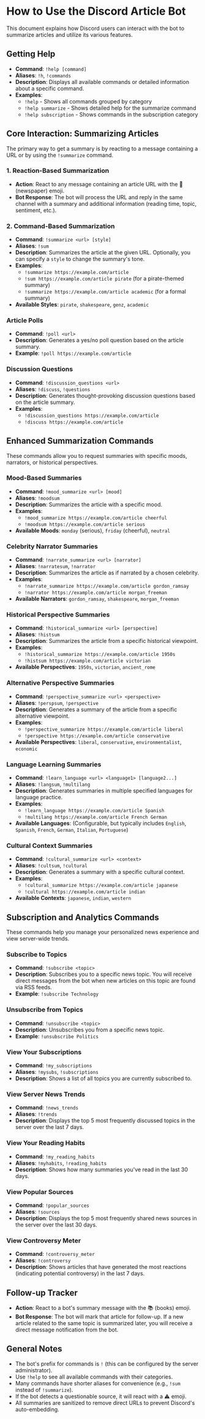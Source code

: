 # How to Use the Discord Article Bot

This document explains how Discord users can interact with the bot to summarize articles and utilize its various features.

## Getting Help

- **Command**: `!help [command]`
- **Aliases**: `!h`, `!commands`
- **Description**: Displays all available commands or detailed information about a specific command.
- **Examples**:
    - `!help` - Shows all commands grouped by category
    - `!help summarize` - Shows detailed help for the summarize command
    - `!help subscription` - Shows commands in the subscription category

## Core Interaction: Summarizing Articles

The primary way to get a summary is by reacting to a message containing a URL or by using the `!summarize` command.

### 1. Reaction-Based Summarization

- **Action**: React to any message containing an article URL with the 📰 (newspaper) emoji.
- **Bot Response**: The bot will process the URL and reply in the same channel with a summary and additional information (reading time, topic, sentiment, etc.).

### 2. Command-Based Summarization

- **Command**: `!summarize <url> [style]`
- **Aliases**: `!sum`
- **Description**: Summarizes the article at the given URL. Optionally, you can specify a `style` to change the summary's tone.
- **Examples**:
    - `!summarize https://example.com/article`
    - `!sum https://example.com/article pirate` (for a pirate-themed summary)
    - `!summarize https://example.com/article academic` (for a formal summary)
- **Available Styles**: `pirate`, `shakespeare`, `genz`, `academic`

### Article Polls

- **Command**: `!poll <url>`
- **Description**: Generates a yes/no poll question based on the article summary.
- **Example**: `!poll https://example.com/article`

### Discussion Questions

- **Command**: `!discussion_questions <url>`
- **Aliases**: `!discuss`, `!questions`
- **Description**: Generates thought-provoking discussion questions based on the article summary.
- **Examples**: 
    - `!discussion_questions https://example.com/article`
    - `!discuss https://example.com/article`

## Enhanced Summarization Commands

These commands allow you to request summaries with specific moods, narrators, or historical perspectives.

### Mood-Based Summaries

- **Command**: `!mood_summarize <url> [mood]`
- **Aliases**: `!moodsum`
- **Description**: Summarizes the article with a specific mood.
- **Examples**:
    - `!mood_summarize https://example.com/article cheerful`
    - `!moodsum https://example.com/article serious`
- **Available Moods**: `monday` (serious), `friday` (cheerful), `neutral`

### Celebrity Narrator Summaries

- **Command**: `!narrate_summarize <url> [narrator]`
- **Aliases**: `!narratesum`, `!narrator`
- **Description**: Summarizes the article as if narrated by a chosen celebrity.
- **Examples**:
    - `!narrate_summarize https://example.com/article gordon_ramsay`
    - `!narrator https://example.com/article morgan_freeman`
- **Available Narrators**: `gordon_ramsay`, `shakespeare`, `morgan_freeman`

### Historical Perspective Summaries

- **Command**: `!historical_summarize <url> [perspective]`
- **Aliases**: `!histsum`
- **Description**: Summarizes the article from a specific historical viewpoint.
- **Examples**:
    - `!historical_summarize https://example.com/article 1950s`
    - `!histsum https://example.com/article victorian`
- **Available Perspectives**: `1950s`, `victorian`, `ancient_rome`

### Alternative Perspective Summaries

- **Command**: `!perspective_summarize <url> <perspective>`
- **Aliases**: `!perspsum`, `!perspective`
- **Description**: Generates a summary of the article from a specific alternative viewpoint.
- **Examples**:
    - `!perspective_summarize https://example.com/article liberal`
    - `!perspective https://example.com/article conservative`
- **Available Perspectives**: `liberal`, `conservative`, `environmentalist`, `economic`

### Language Learning Summaries

- **Command**: `!learn_language <url> <language1> [language2...]`
- **Aliases**: `!langsum`, `!multilang`
- **Description**: Generates summaries in multiple specified languages for language practice.
- **Examples**:
    - `!learn_language https://example.com/article Spanish`
    - `!multilang https://example.com/article French German`
- **Available Languages**: (Configurable, but typically includes `English`, `Spanish`, `French`, `German`, `Italian`, `Portuguese`)

### Cultural Context Summaries

- **Command**: `!cultural_summarize <url> <context>`
- **Aliases**: `!cultsum`, `!cultural`
- **Description**: Generates a summary with a specific cultural context.
- **Examples**:
    - `!cultural_summarize https://example.com/article japanese`
    - `!cultural https://example.com/article indian`
- **Available Contexts**: `japanese`, `indian`, `western`

## Subscription and Analytics Commands

These commands help you manage your personalized news experience and view server-wide trends.

### Subscribe to Topics

- **Command**: `!subscribe <topic>`
- **Description**: Subscribes you to a specific news topic. You will receive direct messages from the bot when new articles on this topic are found via RSS feeds.
- **Example**: `!subscribe Technology`

### Unsubscribe from Topics

- **Command**: `!unsubscribe <topic>`
- **Description**: Unsubscribes you from a specific news topic.
- **Example**: `!unsubscribe Politics`

### View Your Subscriptions

- **Command**: `!my_subscriptions`
- **Aliases**: `!mysubs`, `!subscriptions`
- **Description**: Shows a list of all topics you are currently subscribed to.

### View Server News Trends

- **Command**: `!news_trends`
- **Aliases**: `!trends`
- **Description**: Displays the top 5 most frequently discussed topics in the server over the last 7 days.

### View Your Reading Habits

- **Command**: `!my_reading_habits`
- **Aliases**: `!myhabits`, `!reading_habits`
- **Description**: Shows how many summaries you've read in the last 30 days.

### View Popular Sources

- **Command**: `!popular_sources`
- **Aliases**: `!sources`
- **Description**: Displays the top 5 most frequently shared news sources in the server over the last 30 days.

### View Controversy Meter

- **Command**: `!controversy_meter`
- **Aliases**: `!controversy`
- **Description**: Shows articles that have generated the most reactions (indicating potential controversy) in the last 7 days.

## Follow-up Tracker

- **Action**: React to a bot's summary message with the 📚 (books) emoji.
- **Bot Response**: The bot will mark that article for follow-up. If a new article related to the same topic is summarized later, you will receive a direct message notification from the bot.

## General Notes

- The bot's prefix for commands is `!` (this can be configured by the server administrator).
- Use `!help` to see all available commands with their categories.
- Many commands have shorter aliases for convenience (e.g., `!sum` instead of `!summarize`).
- If the bot detects a questionable source, it will react with a ⚠️ emoji.
- All summaries are sanitized to remove direct URLs to prevent Discord's auto-embedding.
